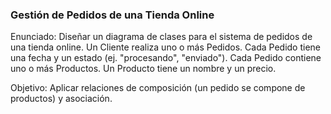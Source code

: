 ### Gestión de Pedidos de una Tienda Online



Enunciado: Diseñar un diagrama de clases para el sistema de pedidos de una tienda online. Un Cliente realiza uno o más Pedidos. Cada Pedido tiene una fecha y un estado (ej. "procesando", "enviado"). Cada Pedido contiene uno o más Productos. Un Producto tiene un nombre y un precio.

Objetivo: Aplicar relaciones de composición (un pedido se compone de productos) y asociación.





